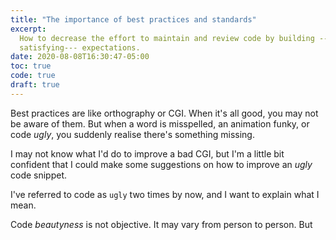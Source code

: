 ```yaml
---
title: "The importance of best practices and standards"
excerpt:
  How to decrease the effort to maintain and review code by building ---and
  satisfying--- expectations.
date: 2020-08-08T16:30:47-05:00
toc: true
code: true
draft: true
---
```


Best practices are like orthography or CGI. When it's all good, you may not be
aware of them. But when a word is misspelled, an animation funky, or code
_ugly_, you suddenly realise there's something missing.

I may not know what I'd do to improve a bad CGI, but I'm a little bit confident
that I could make some suggestions on how to improve an _ugly_ code snippet.

I've referred to code as `ugly` two times by now, and I want to explain what I
mean.

Code _beautyness_ is not objective. It may vary from person to person. But
